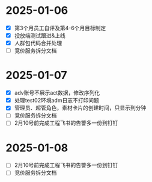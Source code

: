 # 2025-01-06
- [x] 第3个月员工自评及第4-6个月目标制定
- [x] 投放端测试跟进&上线
- [x] 人群包代码合并处理
- [ ] 竞价服务拆分文档
# 2025-01-07
- [x] adv账号不展示act数据，修改序列化
- [x] 处理test02环境adm日志不打印问题
- [x] 管理员、超管角色，素材卡片的创建时间，只显示到分钟
- [ ] 竞价服务拆分文档
- [ ] 2月10号前完成工程飞书的告警多一份到钉钉
# 2025-01-08
- [ ] 2月10号前完成工程飞书的告警多一份到钉钉
- [ ] 竞价服务拆分文档